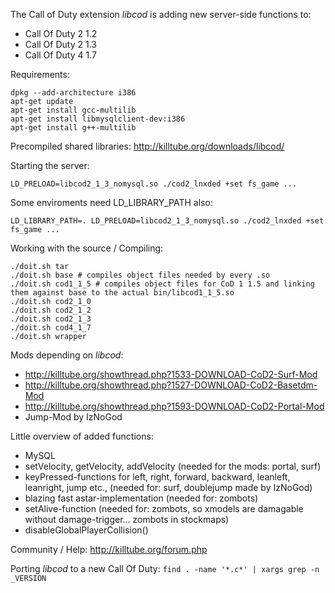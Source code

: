 The Call of Duty extension *libcod* is adding new server-side functions to:

 - Call Of Duty 2 1.2
 - Call Of Duty 2 1.3
 - Call Of Duty 4 1.7

Requirements:
```
dpkg --add-architecture i386
apt-get update
apt-get install gcc-multilib
apt-get install libmysqlclient-dev:i386
apt-get install g++-multilib
```

Precompiled shared libraries: http://killtube.org/downloads/libcod/

Starting the server:

```LD_PRELOAD=libcod2_1_3_nomysql.so ./cod2_lnxded +set fs_game ...```

Some enviroments need LD_LIBRARY_PATH also:

```LD_LIBRARY_PATH=. LD_PRELOAD=libcod2_1_3_nomysql.so ./cod2_lnxded +set fs_game ...```
	
Working with the source / Compiling:
```
./doit.sh tar
./doit.sh base # compiles object files needed by every .so
./doit.sh cod1_1_5 # compiles object files for CoD 1 1.5 and linking them against base to the actual bin/libcod1_1_5.so
./doit.sh cod2_1_0
./doit.sh cod2_1_2
./doit.sh cod2_1_3
./doit.sh cod4_1_7
./doit.sh wrapper
```

Mods depending on *libcod*:
- http://killtube.org/showthread.php?1533-DOWNLOAD-CoD2-Surf-Mod
- http://killtube.org/showthread.php?1527-DOWNLOAD-CoD2-Basetdm-Mod
- http://killtube.org/showthread.php?1593-DOWNLOAD-CoD2-Portal-Mod
- Jump-Mod by IzNoGod
	
Little overview of added functions:
- MySQL
- setVelocity, getVelocity, addVelocity (needed for the mods: portal, surf)
- keyPressed-functions for left, right, forward, backward, leanleft, leanright, jump etc., (needed for: surf, doublejump made by IzNoGod)
- blazing fast astar-implementation (needed for: zombots)
- setAlive-function (needed for: zombots, so xmodels are damagable without damage-trigger... zombots in stockmaps)
- disableGlobalPlayerCollision() 
	
Community / Help: http://killtube.org/forum.php

Porting *libcod* to a new Call Of Duty:
```find . -name '*.c*' | xargs grep -n _VERSION```